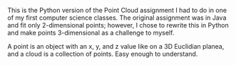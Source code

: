 This is the Python version of the Point Cloud assignment I had to do in one of my first computer science classes. The original assignment was in Java and fit only 2-dimensional points; however, I chose to rewrite this in Python and make points 3-dimensional as a challenge to myself.

A point is an object with an x, y, and z value like on a 3D Euclidian planea, and a cloud is a collection of points. Easy enough to understand.
